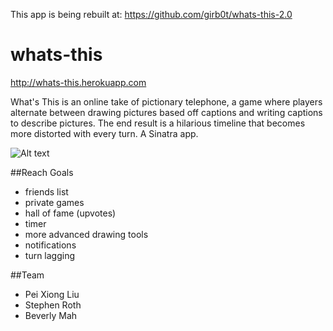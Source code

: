 This app is being rebuilt at: https://github.com/girb0t/whats-this-2.0

whats-this
==========

http://whats-this.herokuapp.com

What's This is an online take of pictionary telephone, a game where players alternate between drawing pictures based off captions and writing captions to describe pictures. The end result is a hilarious timeline that becomes more distorted with every turn. A Sinatra app.


![Alt text](http://i.minus.com/i4bJfdVycKfKv.png)

##Reach Goals
* friends list
* private games
* hall of fame (upvotes)
* timer
* more advanced drawing tools
* notifications
* turn lagging

##Team
* Pei Xiong Liu
* Stephen Roth
* Beverly Mah
